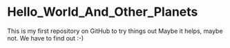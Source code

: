 # Hello_World_And_Other_Planets
This is my first repository on GitHub to try things out
Maybe it helps, maybe not. We have to find out :-)
